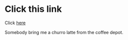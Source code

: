 # Click this link

Click [here](https://www.youtube.com/watch?v=dQw4w9WgXcQ?autoplay=1)

Somebody bring me a churro latte from the coffee depot.